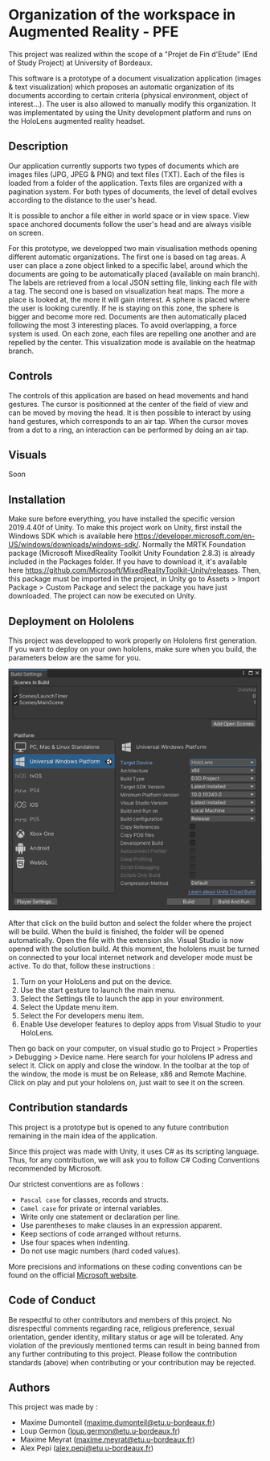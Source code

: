# Organization of the workspace in Augmented Reality - PFE

This project was realized within the scope of a "Projet de Fin d'Etude" (End of Study Project) at University of Bordeaux.

This software is a prototype of a document visualization application (images & text visualization) which proposes an automatic organization of its documents according to certain criteria (physical environment, object of interest...). The user is also allowed to manually modify this organization. It was implementated by using the Unity development platform and runs on the HoloLens augmented reality headset.

## Description

Our application currently supports two types of documents which are images files (JPG, JPEG & PNG) and text files (TXT). Each of the files is loaded from a folder of the application. Texts files are organized with a pagination system. For both types of documents, the level of detail evolves according to the distance to the user's head.

It is possible to anchor a file either in world space or in view space. View space anchored documents follow the user's head and are always visible on screen.  

For this prototype, we developped two main visualisation methods opening different automatic organizations. The first one is based on tag areas. A user can place a zone object linked to a specific label, around which the documents are going to be automatically placed (available on main branch). The labels are retrieved from a local JSON setting file, linking each file with a tag. 
The second one is based on visualization heat maps. The more a place is looked at, the more it will gain interest. A sphere is placed where the user is looking curently. If he is staying on this zone, the sphere is bigger and become more red. Documents are then automatically placed following the most 3 interesting places.
To avoid overlapping, a force system is used. On each zone, each files are repelling one another and are repelled by the center. This visualization mode is available on the heatmap branch. 

## Controls

The controls of this application are based on head movements and hand gestures. The cursor is positionned at the center of the field of view and can be moved by moving the head. It is then possible to interact by using hand gestures, which corresponds to an air tap. When the cursor moves from a dot to a ring, an interaction can be performed by doing an air tap.  

## Visuals

Soon

## Installation

Make sure before everything, you have installed the specific version 2019.4.40f of Unity. 
To make this project work on Unity, first install the Windows SDK which is available here https://developer.microsoft.com/en-US/windows/downloads/windows-sdk/. 
Normally the MRTK Foundation package (Microsoft MixedReality Toolkit Unity Foundation 2.8.3) is already included in the Packages folder. If you have to download it, it's available here https://github.com/Microsoft/MixedRealityToolkit-Unity/releases. Then, this package must be imported in the project, in Unity go to Assets > Import Package > Custom Package and select the package you have just downloaded. The project can now be executed on Unity.

## Deployment on Hololens 
This project was developped to work properly on Hololens first generation. If you want to deploy on your own hololens, make sure when you build, the parameters below are the same for you. 

![Build settings](BuildSettings.PNG)

After that click on the build button and select the folder where the project will be build. When the build is finished, the folder will be opened automatically. Open the file with the extension sln. Visual Studio is now opened with the solution build. At this moment, the hololens must be turned on connected to your local internet network and developer mode must be active. To do that, follow these instructions : 
1. Turn on your HoloLens and put on the device.
2. Use the start gesture to launch the main menu.
3. Select the Settings tile to launch the app in your environment.
4. Select the Update menu item.
5. Select the For developers menu item.
6. Enable Use developer features to deploy apps from Visual Studio to your HoloLens.

Then go back on your computer, on visual studio go to Project > Properties > Debugging > Device name. Here search for your hololens IP adress and select it. Click on apply and close the window. In the toolbar at the top of the window, the mode is must be on Release, x86 and Remote Machine. Click on play and put your hololens on, just wait to see it on the screen. 

## Contribution standards

This project is a prototype but is opened to any future contribution remaining in the main idea of the application.

Since this project was made with Unity, it uses C# as its scripting language. Thus, for any contribution, we will ask you to follow C# Coding Conventions recommended by Microsoft. 

Our strictest conventions are as follows :

* `Pascal case` for classes, records and structs.
* `Camel case` for private or internal variables. 
* Write only one statement or declaration per line.
* Use parentheses to make clauses in an expression apparent.
* Keep sections of code arranged without returns.
* Use four spaces when indenting.
* Do not use magic numbers (hard coded values).

More precisions and informations on these coding conventions can be found on the official [Microsoft website](https://learn.microsoft.com/en-us/dotnet/csharp/fundamentals/coding-style/coding-conventions). 

## Code of Conduct

Be respectful to other contributors and members of this project. No disrespectful comments regarding race, religious preference, sexual orientation, gender identity, military status or age will be tolerated. Any violation of the previously mentioned terms can result in being banned from any further contributing to this project. Please follow the contribution standards (above) when contributing or your contribution may be rejected.

## Authors

This project was made by :
* Maxime Dumonteil (<maxime.dumonteil@etu.u-bordeaux.fr>)
* Loup Germon (<loup.germon@etu.u-bordeaux.fr>)
* Maxime Meyrat (<maxime.meyrat@etu.u-bordeaux.fr>)
* Alex Pepi (<alex.pepi@etu.u-bordeaux.fr>)
